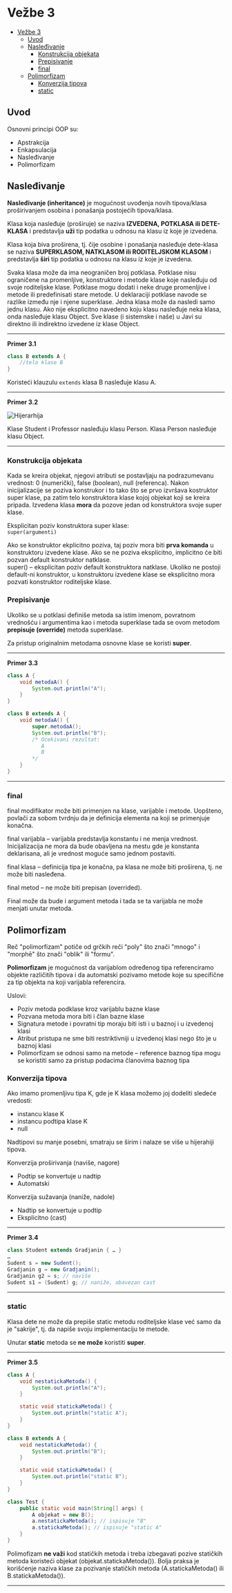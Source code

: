 # Vežbe 3

- [Vežbe 3](#vežbe-3)
  - [Uvod](#uvod)
  - [Nasleđivanje](#nasleđivanje)
    - [Konstrukcija objekata](#konstrukcija-objekata)
    - [Prepisivanje](#prepisivanje)
    - [final](#final)
  - [Polimorfizam](#polimorfizam)
    - [Konverzija tipova](#konverzija-tipova)
    - [static](#static)

## Uvod

Osnovni principi OOP su:

* Apstrakcija
* Enkapsulacija
* Nasleđivanje
* Polimorfizam

## Nasleđivanje

**Nasleđivanje (inheritance)** je mogućnost uvođenja novih tipova/klasa proširivanjem osobina i ponašanja postojećih tipova/klasa.

Klasa koja nasleđuje (proširuje) se naziva
**IZVEDENA, POTKLASA ili DETE-KLASA** i
predstavlja **uži** tip podatka u odnosu na klasu iz koje je izvedena.

Klasa koja biva proširena, tj. čije osobine i ponašanja nasleđuje dete-klasa se naziva
**SUPERKLASOM, NATKLASOM ili RODITELJSKOM KLASOM** i
predstavlja **širi** tip podatka u odnosu na klasu iz koje je izvedena.

Svaka klasa može da ima neograničen broj potklasa. Potklase nisu ograničene na promenljive, konstruktore i metode klase koje nasleđuju od svoje roditeljske klase.
Potklase mogu dodati i neke druge promenljive i metode ili predefinisati stare metode.
U deklaraciji potklase navode se razlike između nje i njene superklase. Jedna klasa može da nasledi samo jednu klasu. Ako nije eksplicitno navedeno koju klasu nasleđuje neka klasa, onda nasleđuje klasu Object. Sve klase (i sistemske i naše) u Javi su direktno ili indirektno izvedene iz klase Object.

---

**Primer 3.1**

```java
class B extends A {
    //telo klase B
}
```

Koristeći klauzulu `extends` klasa B nasleđuje klasu A.

---

**Primer 3.2**

![Hijerarhija](https://www.conceptdraw.com/solution-park/resource/images/solutions/class-hierarchy-tree/SOFTWARE-DEVELOPMENT-Class-Hierarchy-Tree-Generalization-in-Class-Diagram.png)

Klase Student i Professor nasleđuju klasu Person. Klasa Person nasleđuje klasu Object.

---

### Konstrukcija objekata

Kada se kreira objekat, njegovi atributi se postavljaju na podrazumevanu vrednost: 0 (numerički), false (boolean), null (referenca). Nakon inicijalizacije se poziva konstrukor i to tako što se prvo izvršava kostruktor super klase, pa zatim telo konstruktora klase kojoj objekat koji se kreira pripada.
Izvedena klasa **mora** da pozove jedan od konstruktora svoje super klase.

Eksplicitan poziv konstruktora super klase:  
`super(argumenti)`

Ako se konstruktor ekplicitno poziva, taj poziv mora biti **prva komanda** u konstruktoru izvedene klase.
Ako se ne poziva eksplicitno, implicitno će biti pozvan default konstruktor natklase.  
super() – eksplicitan poziv default konstruktora natklase.
Ukoliko ne postoji default-ni konstruktor, u konstruktoru izvedene klase se eksplicitno mora pozvati konstruktor roditeljske klase.

### Prepisivanje

Ukoliko se u potklasi definiše metoda sa istim imenom, povratnom vrednošću i argumentima kao i metoda
superklase tada se ovom metodom **prepisuje (override)** metoda superklase.

Za pristup originalnim metodama osnovne klase se koristi **super**.

---

**Primer 3.3**

```java
class A {
    void metodaA() {
        System.out.println("A");
    }
}

class B extends A {
    void metodaA() {
        super.metodaA();
        System.out.println("B");
        /* Ocekivani rezultat:
           A
           B
        */
    }
}

```

---

### final

final modifikator može biti primenjen na klase, varijable i metode. Uopšteno, povlači za sobom tvrdnju da je
definicija elementa na koji se primenjuje konačna.

final varijabla – varijabla predstavlja konstantu i ne menja vrednost.
Inicijalizacija ne mora da bude obavljena na mestu gde je konstanta deklarisana, ali je vrednost moguće
samo jednom postaviti.

final klasa – definicija tipa je konačna, pa klasa ne može biti proširena, tj. ne može biti nasleđena.

final metod – ne može biti prepisan (overrided).

Final može da bude i argument metoda i tada se ta varijabla ne može menjati unutar metoda.

## Polimorfizam

Reč "polimorfizam" potiče od grčkih reči "poly" što znači "mnogo" i "morphē" što znači "oblik" ili "formu".

**Polimorfizam** je mogućnost da varijablom određenog tipa referenciramo objekte različitih tipova i da automatski pozivamo
metode koje su specifične za tip objekta na koji varijabla referencira.

Uslovi:

- Poziv metoda podklase kroz varijablu bazne klase
- Pozvana metoda mora biti i član bazne klase
- Signatura metode i povratni tip moraju biti isti i u baznoj i u izvedenoj klasi
- Atribut pristupa ne sme biti restriktivniji u izvedenoj klasi nego što je u baznoj klasi
- Polimorfizam se odnosi samo na metode – reference baznog tipa mogu se koristiti samo za pristup podacima
članovima baznog tipa

### Konverzija tipova

Ako imamo promenljivu tipa K, gde je K klasa možemo joj dodeliti sledeće vredosti:

- instancu klase K
- instancu podtipa klase K
- null

Nadtipovi su manje posebni, smatraju se širim i nalaze se više u hijerahiji tipova.

Konverzija proširivanja (naviše, nagore)

- Podtip se konvertuje u nadtip
- Automatski

Konverzija sužavanja (naniže, nadole)

- Nadtip se konvertuje u podtip
- Eksplicitno (cast)

---

**Primer 3.4**

```java
class Student extends Gradjanin { … }
…
Sudent s = new Sudent();
Gradjanin g = new Gradjanin();
Gradjanin g2 = s; // naviše
Sudent s1 = (Sudent) g; // naniže, obavezan cast

```

---

### static

Klasa dete ne može da prepiše static metodu roditeljske klase već samo da je "sakrije", tj. da napiše svoju implementaciju te metode.

Unutar **static** metoda se **ne može** koristiti **super**.

---

**Primer 3.5**

```java
class A {
    void nestatickaMetoda() {
        System.out.println("A");
    }

    static void statickaMetoda() {
        System.out.println("static A");
    }
}

class B extends A {
    void nestatickaMetoda() {
        System.out.println("B");
    }

    static void statickaMetoda() {
        System.out.println("static B");
    }
}

class Test {
    public static void main(String[] args) {
        A objekat = new B();
        a.nestatickaMetoda(); // ispisuje "B"
        a.statickaMetoda(); // ispisuje "static A"
    }
}
```

Polimofizam **ne važi** kod statičkih metoda i treba izbegavati pozive statičkih metoda koristeći objekat (objekat.statickaMetoda()). Bolja praksa je korišćenje naziva klase za pozivanje statičkih metoda (A.statickaMetoda() ili B.statickaMetoda()).

---
